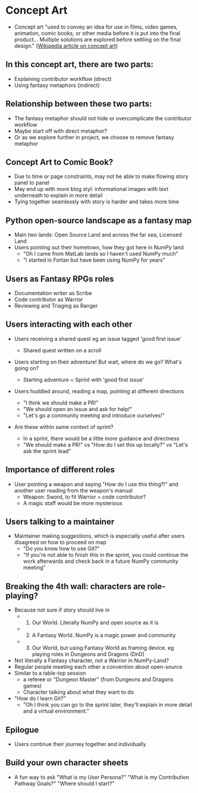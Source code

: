 # Concept Art
- Concept art "used to convey an idea for use in films, video games, animation, comic books, or other media before it is put into the final product... Multiple solutions are explored before settling on the final design." ([Wikipedia article on concept art](https://en.wikipedia.org/wiki/Concept_art))

## In this concept art, there are two parts:
- Explaining contributor workflow (direct)
- Using fantasy metaphors (indirect)

## Relationship between these two parts:
- The fantasy metaphor should not hide or overcomplicate the contributor workflow
- Maybe start off with direct metaphor?
- Or as we explore further in project, we choose to remove fantasy metaphor

## Concept Art to Comic Book?
- Due to time or page constraints, may not be able to make flowing story panel to panel
- May end up with more blog styl: informational images with text underneath to explain in more detail
- Tying together seamlessly with story is harder and takes more time

## Python open-source landscape as a fantasy map
- Main two lands: Open Source Land and across the far sea, Licensed Land
- Users pointing out their hometown, how they got here in NumPy land
  - "Oh I came from MatLab lands so I haven't used NumPy much"
  - "I started in Fortan but have been using NumPy for years"

## Users as Fantasy RPGs roles
- Documentation writer as Scribe
- Code contributor as Warrior
- Reviewing and Triaging as Ranger

## Users interacting with each other
- Users receiving a shared quest eg an issue tagged 'good first issue'
  - Shared quest written on a scroll
  
- Users starting on their adventure! But wait, where do we go? What's going on?
  - Starting adventure = Sprint with 'good first issue'
  
- Users huddled around, reading a map, pointing at different directions
  - "I think we should make a PR!"
  - "We should open an issue and ask for help!"
  - "Let's go a community meeting and introduce ourselves!"

- Are these within same context of sprint?
  - In a sprint, there would be a little more guidance and directness
  - "We should make a PR!" vs "How do I set this up locally?" vs "Let's ask the sprint lead"

## Importance of different roles
- User pointing a weapon and saying "How do I use this thing?!" and another user reading from the weapon's manual
  - Weapon: Sword, to fit Warrior = code contributor?
  - A magic staff would be more mysterious

## Users talking to a maintainer
- Maintainer making suggestions, which is especially useful after users disagreed on how to proceed on map
  - "Do you know how to use Git?"
  - "If you're not able to finish this in the sprint, you could continue the work afterwards and check back in a future NumPy community meeting"

## Breaking the 4th wall: characters are role-playing?
- Because not sure if story should live in
  - 1. Our World. Literally NumPy and open source as it is
  - 2. A Fantasy World. NumPy is a magic power and community
  - 3. Our World, but using Fantasy World as framing device. eg playing roles in Dungeons and Dragons (DnD)
- Not literally a Fantasy character, not a Warrior in NumPy-Land?
- Regular people meeting each other a convention about open-source
- Similar to a table-top session
  - a referee or "Dungeon Master" (from Dungeons and Dragons games)
  - Character talking about what they want to do
- "How do I learn Git?"
  - "Oh I think you can go to the sprint later, they'll explain in more detail and a virtual environment."

## Epilogue
- Users continue their journey together and individually

## Build your own character sheets
- A fun way to ask "What is my User Persona?" "What is my Contribution Pathway Goals?" "Where should I start?"